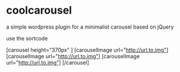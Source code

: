 coolcarousel
============

a simple wordpress plugin for a minimalist carousel based on jQuery

use the sortcode

[carousel height="370px" ]
	[carouselImage url="http://url.to.img"] 
	[carouselImage url="http://url.to.img"] 
	[carouselImage url="http://url.to.img"] 
[/carousel]
